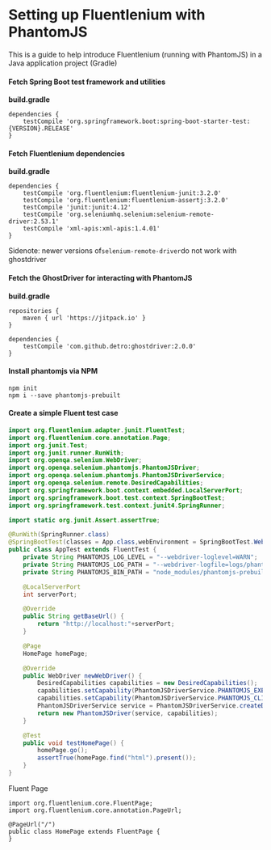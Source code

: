 # Setting up Fluentlenium with PhantomJS

This is a guide to help introduce Fluentlenium \(running with PhantomJS\) in a Java application project \(Gradle\)

#### Fetch Spring Boot test framework and utilities

**build.gradle**

```
dependencies {
    testCompile 'org.springframework.boot:spring-boot-starter-test:{VERSION}.RELEASE'
}
```

#### Fetch Fluentlenium dependencies

**build.gradle**

```
dependencies {
    testCompile 'org.fluentlenium:fluentlenium-junit:3.2.0'
    testCompile 'org.fluentlenium:fluentlenium-assertj:3.2.0'
    testCompile 'junit:junit:4.12'
    testCompile 'org.seleniumhq.selenium:selenium-remote-driver:2.53.1'
    testCompile 'xml-apis:xml-apis:1.4.01'
}
```

Sidenote: newer versions of`selenium-remote-driver`do not work with ghostdriver

#### Fetch the GhostDriver for interacting with PhantomJS

**build.gradle**

```
repositories { 
    maven { url 'https://jitpack.io' } 
}
```

```
dependencies {
    testCompile 'com.github.detro:ghostdriver:2.0.0'
}
```

#### Install phantomjs via NPM

```
npm init
npm i --save phantomjs-prebuilt
```

#### Create a simple Fluent test case

```java
import org.fluentlenium.adapter.junit.FluentTest;
import org.fluentlenium.core.annotation.Page;
import org.junit.Test;
import org.junit.runner.RunWith;
import org.openqa.selenium.WebDriver;
import org.openqa.selenium.phantomjs.PhantomJSDriver;
import org.openqa.selenium.phantomjs.PhantomJSDriverService;
import org.openqa.selenium.remote.DesiredCapabilities;
import org.springframework.boot.context.embedded.LocalServerPort;
import org.springframework.boot.test.context.SpringBootTest;
import org.springframework.test.context.junit4.SpringRunner;

import static org.junit.Assert.assertTrue;

@RunWith(SpringRunner.class)
@SpringBootTest(classes = App.class,webEnvironment = SpringBootTest.WebEnvironment.RANDOM_PORT)
public class AppTest extends FluentTest {
    private String PHANTOMJS_LOG_LEVEL = "--webdriver-loglevel=WARN";
    private String PHANTOMJS_LOG_PATH = "--webdriver-logfile=logs/phantomjs.log";
    private String PHANTOMJS_BIN_PATH = "node_modules/phantomjs-prebuilt/bin/phantomjs";

    @LocalServerPort
    int serverPort;

    @Override
    public String getBaseUrl() {
        return "http://localhost:"+serverPort;
    }

    @Page
    HomePage homePage;

    @Override
    public WebDriver newWebDriver() {
        DesiredCapabilities capabilities = new DesiredCapabilities();
        capabilities.setCapability(PhantomJSDriverService.PHANTOMJS_EXECUTABLE_PATH_PROPERTY, PHANTOMJS_BIN_PATH);
        capabilities.setCapability(PhantomJSDriverService.PHANTOMJS_CLI_ARGS, new String[] { PHANTOMJS_LOG_LEVEL, PHANTOMJS_LOG_PATH });
        PhantomJSDriverService service = PhantomJSDriverService.createDefaultService(capabilities);
        return new PhantomJSDriver(service, capabilities);
    }

    @Test
    public void testHomePage() {
        homePage.go();
        assertTrue(homePage.find("html").present());
    }
}
```

Fluent Page

```
import org.fluentlenium.core.FluentPage;
import org.fluentlenium.core.annotation.PageUrl;

@PageUrl("/")
public class HomePage extends FluentPage {
}
```



